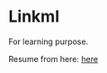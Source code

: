 # Linkml
For learning purpose.

Resume from here: [here](https://linkml.io/linkml/schemas/index.html)
